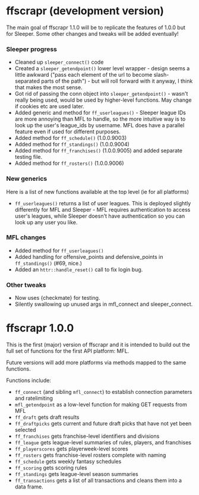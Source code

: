 # ffscrapr (development version)

The main goal of ffscrapr 1.1.0 will be to replicate the features of 1.0.0 but for Sleeper. Some other changes and tweaks will be added eventually!

### Sleeper progress
- Cleaned up `sleeper_connect()` code
- Created a `sleeper_getendpoint()` lower level wrapper - design seems a little awkward ("pass each element of the url to become slash-separated parts of the path") - but will roll forward with it anyway, I think that makes the most sense. 
- Got rid of passing the conn object into `sleeper_getendpoint()` - wasn't really being used, would be used by higher-level functions. May change if cookies etc are used later.
- Added generic and method for `ff_userleagues()` - Sleeper league IDs are more annoying than MFL to handle, so the more intuitive way is to look up the user's league_ids by username. MFL does have a parallel feature even if used for different purposes. 
- Added method for `ff_schedule()` (1.0.0.9003)
- Added method for `ff_standings()` (1.0.0.9004)
- Added method for `ff_franchises()` (1.0.0.9005) and added separate testing file.
- Added method for `ff_rosters()` (1.0.0.9006)

### New generics
Here is a list of new functions available at the top level (ie for all platforms)
- `ff_userleagues()` returns a list of user leagues. This is deployed slightly differently for MFL and Sleeper - MFL requires authentication to access user's leagues, while Sleeper doesn't have authentication so you can look up any user you like. 

### MFL changes
- Added method for `ff_userleagues()`
- Added handling for offensive_points and defensive_points in `ff_standings()` (#69, nice.)
- Added an `httr::handle_reset()` call to fix login bug.

### Other tweaks
- Now uses {checkmate} for testing.
- Silently swallowing up unused args in mfl_connect and sleeper_connect.

# ffscrapr 1.0.0

This is the first (major) version of ffscrapr and it is intended to build out the full set of functions for the first API platform: MFL.

Future versions will add more platforms via methods mapped to the same functions.

Functions include: 
- `ff_connect` (and sibling `mfl_connect`) to establish connection parameters and ratelimiting
- `mfl_getendpoint` as a low-level function for making GET requests from MFL
- `ff_draft` gets draft results
- `ff_draftpicks` gets current and future draft picks that have not yet been selected
- `ff_franchises` gets franchise-level identifiers and divisions
- `ff_league` gets league-level summaries of rules, players, and franchises
- `ff_playerscores` gets playerweek-level scores
- `ff_rosters` gets franchise-level rosters complete with naming
- `ff_schedule` gets weekly fantasy schedules
- `ff_scoring` gets scoring rules
- `ff_standings` gets league-level season summaries
- `ff_transactions` gets a list of all transactions and cleans them into a data frame.
